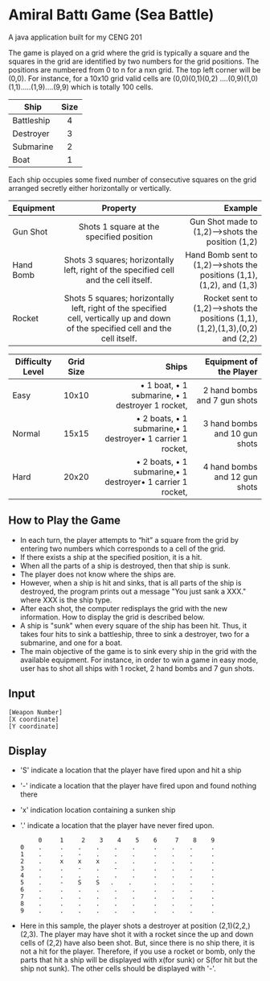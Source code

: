 # Amiral Battı Game (Sea Battle) 

A java application built for my CENG 201

The game is played on a grid where the grid is typically a square and the squares in the grid are identified by two numbers for the grid positions.  The positions are numbered from 0 to n for a nxn grid. The top left corner will be (0,0). For instance, for a 10x10 grid valid cells are (0,0)(0,1)(0,2) ....(0,9)(1,0)(1,1).....(1,9)....(9,9) which is totally 100 cells. 


| Ship        | Size          
| ------------- |:-------------:| 
| Battleship     | 4 | 
| Destroyer |3      |  
| Submarine | 2      | 
| Boat | 1      | 

Each ship occupies some fixed number of consecutive squares on the grid arranged secretly either horizontally or vertically. 

| Equipment | Property| Example
| ------------- |:-------------:| -------------:|
| Gun Shot | Shots 1 square at the specified position | Gun Shot made to (1,2)-->shots the position (1,2)|
| Hand Bomb |Shots 3 squares; horizontally left, right of the specified cell and the cell itself.       |  Hand Bomb sent  to (1,2)-->shots the positions (1,1),(1,2), and (1,3)|
| Rocket | Shots 5 squares; horizontally left, right of the specified cell, vertically up and down of the specified cell and the cell itself.     | Rocket sent  to (1,2)-->shots the positions (1,1),(1,2),(1,3),(0,2) and (2,2)|


|Difficulty Level|	Grid Size	|Ships	|Equipment of the Player |
| ------------- |:-------------:| -------------:|-------------:|
|Easy	|10x10	|•	1 boat, •	1 submarine, •	1 destroyer	1 rocket, |2 hand bombs and 7 gun shots|
|Normal|	15x15|	•	2 boats, •	1 submarine,•	1 destroyer•	1 carrier	1 rocket, |3 hand bombs and 10 gun shots|
|Hard |	20x20|	•	2 boats, •	1 submarine,•	1 destroyer•	1 carrier	1 rocket, |4 hand bombs and 12 gun shots|

How to Play the Game
-----
+	In each turn, the player attempts to “hit” a square from the grid by entering  two numbers which corresponds to a cell of the grid. 
+	If there exists a ship at the specified position, it is a hit.
+	When all the parts of a ship is destroyed, then that ship is sunk. 
+	The player does not know where the ships are. 
+	However, when a ship is hit and sinks, that is all parts of the ship is destroyed, the program prints out a message "You just sank a XXX." where XXX is the ship type.
+	After each shot, the computer redisplays the grid with the new information. How to display the grid is described below.
+	A ship is "sunk" when every square of the ship has been hit. Thus, it takes four hits  to sink a battleship, three to sink a destroyer, two for a submarine, and one for a boat. 
+	The main objective of the game  is to sink every ship in the grid with the available equipment. For instance, in order to win a game in easy mode, user has to shot all ships with 1 rocket, 2 hand bombs and 7 gun shots.


Input
-----

    [Weapon Number]
    [X coordinate]
    [Y coordinate]


Display
-----

+ 'S' indicate a location that the player have fired upon and hit a ship
+ '-' indicate a location that the player have fired upon and found nothing there
+ 'x' indication location containing a sunken ship 
+ '.' indicate a location that the player have never fired upon.   


           0     1     2    3    4    5    6     7    8    9
      0    .     .    .    .    .    .     .    .    .     .
      1    .     .    -    .    .    .     .    .    .     .
      2    .     x    x    x    .    .     .    .    .     .
      3    .     .    -    .    -    .     .    .    .     .
      4    .     .    .    .    .    .     .    .    .     . 
      5    .     -    S    S   .    .      .    .    .     .
      6    .     .    .    .    .    .     .    .    .     .
      7    .     .    .    .    .    .     .    .    .     .
      8    .     .    .    .    .    .     .    .    .     .
      9    .     .    .    .    .    .     .    .    .     .
      
 
 
 + Here in this sample, the player shots a destroyer at position (2,1)(2,2,)(2,3). The player may have shot it with a rocket since the up and down cells of (2,2) have also been shot. But, since there is no ship there, it is not a hit for the player. Therefore, if you use a rocket or bomb, only the parts that hit a ship will be displayed with x(for sunk) or S(for hit but the ship not sunk). The other cells should be displayed with '-'.



